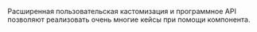 Расширенная пользовательская кастомизация и программное API позволяют реализовать очень многие кейсы при помощи компонента.
